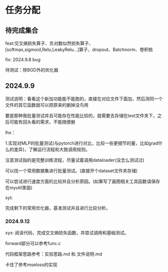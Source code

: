 # 任务分配

## 待完成集合

feat:交叉熵损失算子、负对数似然损失算子、[softmax,sigmoid,Relu,LeakyRelu...]算子、dropout、Batchnorm、卷积核

fix: 2024.9.8 bug

待测试：除BGD外的优化器

## 2024.9.9

测试说明：看看这个新加功能能不能跑的，直接在对应文件下面加，然后测同一个文件的其它函数就可以把原来的删掉没鸟用

要是那种我批量测试并且可能存在性能比较的，就需要去存储在test文件夹下，之后可能有回头看的需求，不能随便删

lhx：

1.实现对MLP的批量测试(与pytorch进行对比，比较一些更细节的量，比如grad什么的差异)，了解运行流程和大致调用规则。

注意测试指的是完整训练流程，尽量试着调用dataloader(没怎么测试过)

可以找一个常用数据集进行批量测试。(直接开个dataset文件夹存储)

可以尝试进行速度方面的比较并且分析原因。(如果写了画图相关工具函数请保存在myutil里面)

syt:

完成剩下的常用优化器，基准测试并且进行比较分析。

### 2024.9.12

xyx: 阅读代码，完成交叉熵损失函数，并尝试调用和基础测试。

forward部分可以参考func.c

代码框架思路参考：实验思路.md 和 文件说明.md

卡住了参考mseloss的实现

